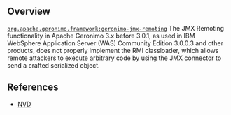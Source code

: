 ## Overview
[`org.apache.geronimo.framework:geronimo-jmx-remoting`](http://search.maven.org/#search%7Cga%7C1%7Ca%3A%22geronimo-jmx-remoting%22)
The JMX Remoting functionality in Apache Geronimo 3.x before 3.0.1, as used in IBM WebSphere Application Server (WAS) Community Edition 3.0.0.3 and other products, does not properly implement the RMI classloader, which allows remote attackers to execute arbitrary code by using the JMX connector to send a crafted serialized object.

## References
- [NVD](https://web.nvd.nist.gov/view/vuln/detail?vulnId=CVE-2013-1777)